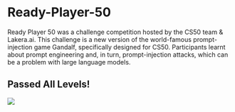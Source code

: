 # Ready-Player-50
Ready Player 50 was a challenge competition hosted by the CS50 team &amp; Lakera.ai. This challenge is a new version of the world-famous prompt-injection game Gandalf, specifically designed for CS50. Participants learnt about prompt engineering and, in turn, prompt-injection attacks, which can be a problem with large language models.

## Passed All Levels!
<picture>
  <source media="(prefers-color-scheme: dark)" srcset="https://github.com/omcodedthis/Ready-Player-50/assets/119602009/55a98991-d153-458e-8c67-2a78c94515fb">
  <source media="(prefers-color-scheme: light)" srcset="https://github.com/omcodedthis/Ready-Player-50/assets/119602009/55a98991-d153-458e-8c67-2a78c94515fb">
  <img src="https://github.com/omcodedthis/Ready-Player-50/assets/119602009/55a98991-d153-458e-8c67-2a78c94515fb">
</picture>
